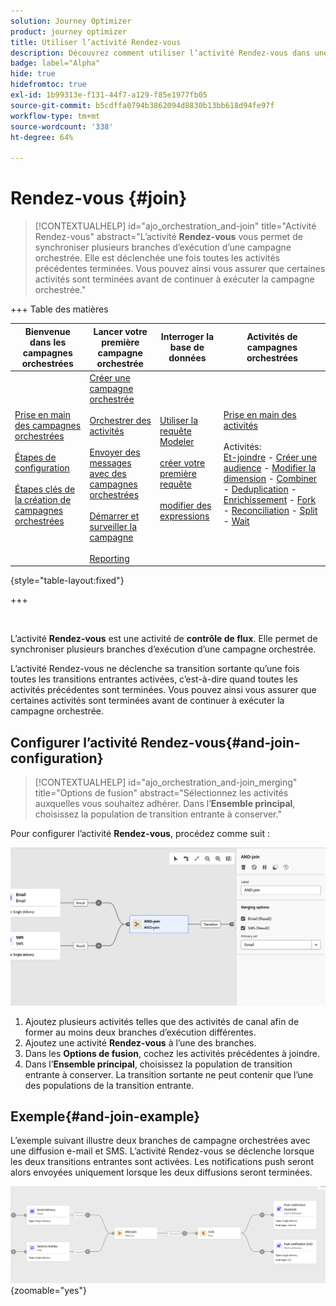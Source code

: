```yaml
---
solution: Journey Optimizer
product: journey optimizer
title: Utiliser l’activité Rendez-vous
description: Découvrez comment utiliser l’activité Rendez-vous dans une campagne orchestrée
badge: label="Alpha"
hide: true
hidefromtoc: true
exl-id: 1b99313e-f131-44f7-a129-f85e1977fb05
source-git-commit: b5cdffa0794b3862094d8830b13bb618d94fe97f
workflow-type: tm+mt
source-wordcount: '338'
ht-degree: 64%

---
```


# Rendez-vous {#join}

>[!CONTEXTUALHELP]
>id="ajo_orchestration_and-join"
>title="Activité Rendez-vous"
>abstract="L’activité **Rendez-vous** vous permet de synchroniser plusieurs branches d’exécution d’une campagne orchestrée. Elle est déclenchée une fois toutes les activités précédentes terminées. Vous pouvez ainsi vous assurer que certaines activités sont terminées avant de continuer à exécuter la campagne orchestrée."

+++ Table des matières

| Bienvenue dans les campagnes orchestrées | Lancer votre première campagne orchestrée | Interroger la base de données | Activités de campagnes orchestrées |
|---|---|---|---|
| [Prise en main des campagnes orchestrées](../gs-orchestrated-campaigns.md)<br/><br/>[Étapes de configuration](../configuration-steps.md)<br/><br/>[Étapes clés de la création de campagnes orchestrées](../gs-campaign-creation.md) | [Créer une campagne orchestrée](../create-orchestrated-campaign.md)<br/><br/>[Orchestrer des activités](../orchestrate-activities.md)<br/><br/>[Envoyer des messages avec des campagnes orchestrées](../send-messages.md)<br/><br/>[Démarrer et surveiller la campagne](../start-monitor-campaigns.md)<br/><br/>[Reporting](../reporting-campaigns.md) | [Utiliser la requête Modeler](../orchestrated-rule-builder.md)<br/><br/>[créer votre première requête](../build-query.md)<br/><br/>[modifier des expressions](../edit-expressions.md) | [Prise en main des activités](about-activities.md)<br/><br/>Activités:<br/>[Et-joindre](and-join.md) - [Créer une audience](build-audience.md) - [Modifier la dimension](change-dimension.md) - [Combiner](combine.md) - [Deduplication](deduplication.md) - [Enrichissement](enrichment.md) - [Fork](fork.md) - [Reconciliation](reconciliation.md) - [Split](split.md) - [Wait](wait.md) |

{style="table-layout:fixed"}

+++

<br/>

L’activité **Rendez-vous** est une activité de **contrôle de flux**. Elle permet de synchroniser plusieurs branches d’exécution d’une campagne orchestrée.

L’activité Rendez-vous ne déclenche sa transition sortante qu’une fois toutes les transitions entrantes activées, c’est-à-dire quand toutes les activités précédentes sont terminées. Vous pouvez ainsi vous assurer que certaines activités sont terminées avant de continuer à exécuter la campagne orchestrée.

## Configurer l’activité Rendez-vous{#and-join-configuration}

>[!CONTEXTUALHELP]
>id="ajo_orchestration_and-join_merging"
>title="Options de fusion"
>abstract="Sélectionnez les activités auxquelles vous souhaitez adhérer. Dans l’**Ensemble principal**, choisissez la population de transition entrante à conserver."

Pour configurer l’activité **Rendez-vous**, procédez comme suit :

![](../assets/workflow-andjoin.png)

1. Ajoutez plusieurs activités telles que des activités de canal afin de former au moins deux branches d’exécution différentes.
1. Ajoutez une activité **Rendez-vous** à l’une des branches.
1. Dans les **Options de fusion**, cochez les activités précédentes à joindre.
1. Dans l’**Ensemble principal**, choisissez la population de transition entrante à conserver. La transition sortante ne peut contenir que l’une des populations de la transition entrante.

## Exemple{#and-join-example}

L’exemple suivant illustre deux branches de campagne orchestrées avec une diffusion e-mail et SMS. L’activité Rendez-vous se déclenche lorsque les deux transitions entrantes sont activées. Les notifications push seront alors envoyées uniquement lorsque les deux diffusions seront terminées.

![](../assets/workflow-andjoin-example.png){zoomable="yes"}
